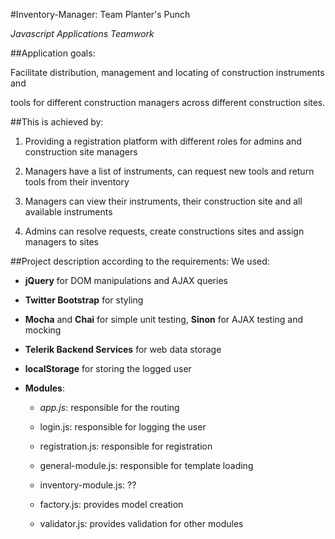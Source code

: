 #Inventory-Manager: Team Planter's Punch

*Javascript Applications Teamwork*


##Application goals:

Facilitate distribution, management and locating of construction instruments and
	
tools for different construction managers across different construction sites.

##This is achieved by:

1. Providing a registration platform with different roles for admins and construction site managers
	
2. Managers have a list of instruments, can request new tools and return tools from their inventory
	
2. Managers can view their instruments, their construction site and all available instruments
	
3. Admins can resolve requests, create constructions sites and assign managers to sites
	
	
##Project description according to the requirements:
We used:
	
* **jQuery** for DOM manipulations and AJAX queries
		
* **Twitter Bootstrap** for styling
		
* **Mocha** and **Chai** for simple unit testing, **Sinon** for AJAX testing and mocking
		
* **Telerik Backend Services** for web data storage
		
* **localStorage** for storing the logged user
		
* **Modules**:
		
	- _app.js_: responsible for the routing
			
	- login.js: responsible for logging the user
			
	- registration.js: responsible for registration
			
	- general-module.js: responsible for template loading
			
	- inventory-module.js: ??
			
	- factory.js: provides model creation
			
	- validator.js: provides validation for other modules
